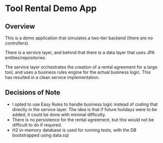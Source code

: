 # Tool Rental Demo App

## Overview

This is a demo application that simulates a two-tier backend (there are no controllers).

There is a service layer, and behind that there is a data layer that uses JPA entities/repositories.

The service layer orchestrates the creation of a rental agreement for a large tool, and uses a 
business rules engine for the actual business logic. This has resulted in a clean service implementation.

## Decisions of Note
- I opted to use Easy Rules to handle business logic instead of coding that directly
  in the service layer. The idea is that if future holidays were to be added, it could
  be done with minimal difficulty. 
- There is no persistence for the rental agreement, but this would not be difficult to
  do if required. 
- H2 in-memory database is used for running tests, with the DB bootstrapped using data.sql